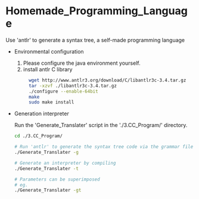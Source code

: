 # Homemade_Programming_Language
Use 'antlr' to generate a syntax tree, a self-made programming language


* Environmental configuration
    1. Please configure the java environment yourself.
    2. install antlr C library
        ```bash
          wget http://www.antlr3.org/download/C/libantlr3c-3.4.tar.gz
          tar -xzvf ./libantlr3c-3.4.tar.gz
          ./configure --enable-64bit
          make
          sudo make install
        ```

* Generation interpreter

    Run the 'Generate_Translater' script in the './3.CC_Program/' directory.

    ```bash
    cd ./3.CC_Program/
    
    # Run 'antlr' to generate the syntax tree code via the grammar file ('2.CC_src/ExprCppTree.g')
    ./Generate_Translater -g
    
    # Generate an interpreter by compiling
    ./Generate_Translater -t
    
    # Parameters can be superimposed 
    # eg.
    ./Generate_Translater -gt
    ```

    

